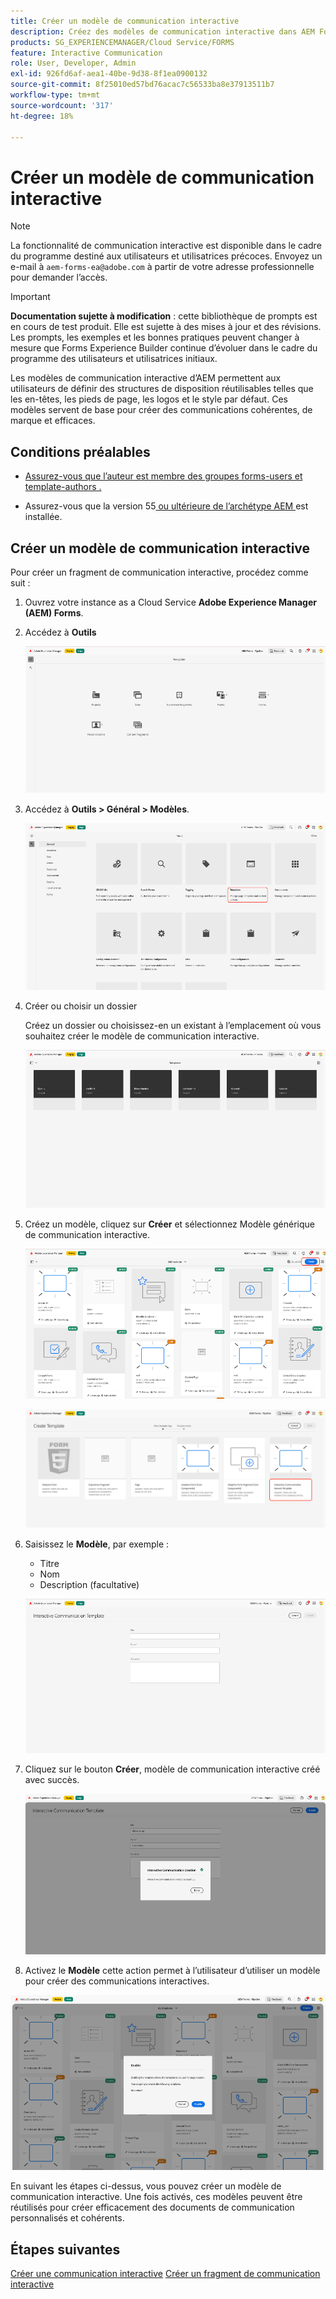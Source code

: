 ```yaml
---
title: Créer un modèle de communication interactive
description: Créez des modèles de communication interactive dans AEM Forms pour définir des dispositions réutilisables, assurer la cohérence de la marque et rationaliser la création de communications personnalisées basées sur les données.
products: SG_EXPERIENCEMANAGER/Cloud Service/FORMS
feature: Interactive Communication
role: User, Developer, Admin
exl-id: 926fd6af-aea1-40be-9d38-8f1ea0900132
source-git-commit: 8f25010ed57bd76acac7c56533ba8e37913511b7
workflow-type: tm+mt
source-wordcount: '317'
ht-degree: 18%

---
```



# Créer un modèle de communication interactive

>[!NOTE]
>
> La fonctionnalité de communication interactive est disponible dans le cadre du programme destiné aux utilisateurs et utilisatrices précoces. Envoyez un e-mail à `aem-forms-ea@adobe.com` à partir de votre adresse professionnelle pour demander l’accès.

>[!IMPORTANT]
>
> **Documentation sujette à modification** : cette bibliothèque de prompts est en cours de test produit. Elle est sujette à des mises à jour et des révisions. Les prompts, les exemples et les bonnes pratiques peuvent changer à mesure que Forms Experience Builder continue d’évoluer dans le cadre du programme des utilisateurs et utilisatrices initiaux.

Les modèles de communication interactive d’AEM permettent aux utilisateurs de définir des structures de disposition réutilisables telles que les en-têtes, les pieds de page, les logos et le style par défaut. Ces modèles servent de base pour créer des communications cohérentes, de marque et efficaces.

## Conditions préalables

* [Assurez-vous que l’auteur est membre des groupes forms-users et template-authors .](/help/forms/setup-forms-cloud-service.md#configure-users)

* Assurez-vous que la version 55[ ou ultérieure de l’archétype AEM ](https://github.com/adobe/aem-project-archetype) est installée.

## Créer un modèle de communication interactive

Pour créer un fragment de communication interactive, procédez comme suit :

1. Ouvrez votre instance as a Cloud Service **Adobe Experience Manager (AEM) Forms**.

1. Accédez à **Outils**

   ![Rechercher un document IC](/help/forms/interactive-communication/assets/aem.png)

1. Accédez à **Outils > Général > Modèles**.

   ![Rechercher un document IC](/help/forms/interactive-communication/assets/template.png)

1. Créer ou choisir un dossier

   Créez un dossier ou choisissez-en un existant à l’emplacement où vous souhaitez créer le modèle de communication interactive.

   ![Rechercher un document IC](/help/forms/interactive-communication/assets/choosefolder.png)

1. Créez un modèle, cliquez sur **Créer** et sélectionnez Modèle générique de communication interactive.

   ![Rechercher un document IC](/help/forms/interactive-communication/assets/create1.png)

   ![Rechercher un document IC](/help/forms/interactive-communication/assets/choose.png)

1. Saisissez le **Modèle**, par exemple :

   * Titre
   * Nom
   * Description (facultative)

   ![Rechercher un document IC](/help/forms/interactive-communication/assets/create2.png)

1. Cliquez sur le bouton **Créer**, modèle de communication interactive créé avec succès.

   ![Rechercher un document IC](/help/forms/interactive-communication/assets/enabled.png)

1. Activez le **Modèle** cette action permet à l’utilisateur d’utiliser un modèle pour créer des communications interactives.

![Rechercher un document IC](/help/forms/interactive-communication/assets/enable.png)

En suivant les étapes ci-dessus, vous pouvez créer un modèle de communication interactive. Une fois activés, ces modèles peuvent être réutilisés pour créer efficacement des documents de communication personnalisés et cohérents.

## Étapes suivantes

[Créer une communication interactive](/help/forms/interactive-communication/create-interactive-communication.md)
[Créer un fragment de communication interactive](/help/forms/interactive-communication/create-interactive-communication-fragment.md)
